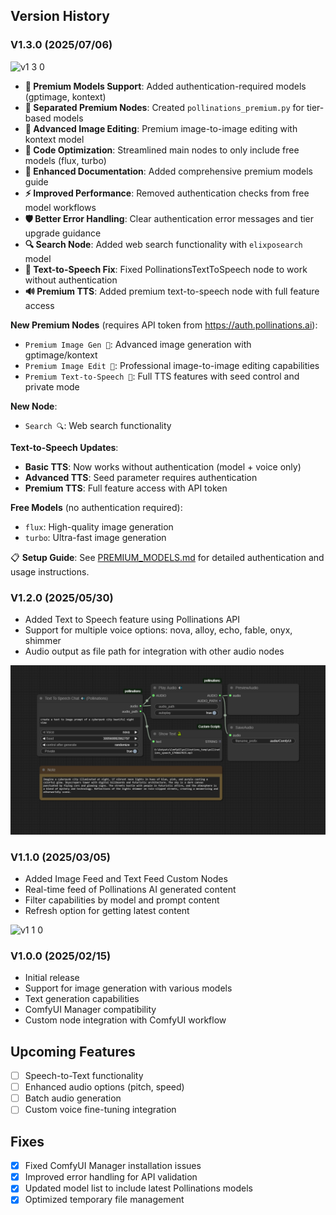 ## Version History

### V1.3.0 (2025/07/06)

![v1 3 0](https://github.com/user-attachments/assets/365fea76-7d35-4595-b4a1-de72416476b4)

- **🔑 Premium Models Support**: Added authentication-required models (gptimage, kontext)
- **📁 Separated Premium Nodes**: Created `pollinations_premium.py` for tier-based models
- **🎨 Advanced Image Editing**: Premium image-to-image editing with kontext model
- **🔧 Code Optimization**: Streamlined main nodes to only include free models (flux, turbo)
- **📖 Enhanced Documentation**: Added comprehensive premium models guide
- **⚡ Improved Performance**: Removed authentication checks from free model workflows
- **🛡️ Better Error Handling**: Clear authentication error messages and tier upgrade guidance
- **🔍 Search Node**: Added web search functionality with `elixposearch` model
- **🎤 Text-to-Speech Fix**: Fixed PollinationsTextToSpeech node to work without authentication
- **🔊 Premium TTS**: Added premium text-to-speech node with full feature access

**New Premium Nodes** (requires API token from https://auth.pollinations.ai):
- `Premium Image Gen 🔑`: Advanced image generation with gptimage/kontext
- `Premium Image Edit 🔑`: Professional image-to-image editing capabilities
- `Premium Text-to-Speech 🔑`: Full TTS features with seed control and private mode

**New Node**:
- `Search 🔍`: Web search functionality

**Text-to-Speech Updates**:
- **Basic TTS**: Now works without authentication (model + voice only)
- **Advanced TTS**: Seed parameter requires authentication
- **Premium TTS**: Full feature access with API token

**Free Models** (no authentication required):
- `flux`: High-quality image generation
- `turbo`: Ultra-fast image generation

📋 **Setup Guide**: See [PREMIUM_MODELS.md](PREMIUM_MODELS.md) for detailed authentication and usage instructions.

### V1.2.0 (2025/05/30)
- Added Text to Speech feature using Pollinations API
- Support for multiple voice options: nova, alloy, echo, fable, onyx, shimmer
- Audio output as file path for integration with other audio nodes

![v1 2 0 text to speech chat](<example_workflows/text to speech chat.png>)

### V1.1.0 (2025/03/05)
- Added Image Feed and Text Feed Custom Nodes
- Real-time feed of Pollinations AI generated content
- Filter capabilities by model and prompt content
- Refresh option for getting latest content

![v1 1 0](https://github.com/user-attachments/assets/c2391cc6-3284-4d14-aa91-7bb0145028db)

### V1.0.0 (2025/02/15)
- Initial release
- Support for image generation with various models
- Text generation capabilities
- ComfyUI Manager compatibility
- Custom node integration with ComfyUI workflow

## Upcoming Features

- [ ] Speech-to-Text functionality
- [ ] Enhanced audio options (pitch, speed)
- [ ] Batch audio generation
- [ ] Custom voice fine-tuning integration

## Fixes

- [x] Fixed ComfyUI Manager installation issues
- [x] Improved error handling for API validation
- [x] Updated model list to include latest Pollinations models
- [x] Optimized temporary file management 
